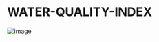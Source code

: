 # WATER-QUALITY-INDEX
![image](https://github.com/SURYAPRAKASHKALYANAM/WATER-QUALITY-INDEX-ML/assets/115471106/de87b123-2125-41df-a08a-b9c63d565f63)

